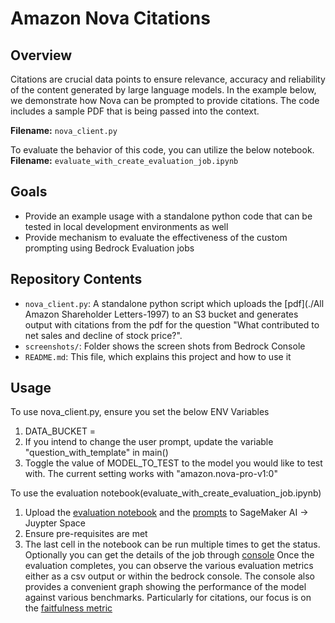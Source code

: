 # Amazon Nova Citations 

## Overview

Citations are crucial data points to ensure relevance, accuracy and reliability of the content generated by large language models.
In the example below, we demonstrate how Nova can be prompted to provide citations. The code includes a sample PDF that is being passed into the context.

**Filename:** `nova_client.py`

To evaluate the behavior of this code, you can utilize the below notebook.
**Filename:** `evaluate_with_create_evaluation_job.ipynb`


## Goals
- Provide an example usage with a standalone python code that can be tested in local development environments as well
- Provide mechanism to evaluate the effectiveness of the custom prompting using Bedrock Evaluation jobs

## Repository Contents
- `nova_client.py`: A standalone python script which uploads the [pdf](./All Amazon Shareholder Letters-1997) to an S3 bucket and generates output with citations from the pdf for the question "What contributed to net sales and decline of stock price?".
- `screenshots/`: Folder shows the screen shots from Bedrock Console
- `README.md`: This file, which explains this project and how to use it


## Usage
To use nova_client.py, ensure you set the below ENV Variables
1. DATA_BUCKET = <set it to the bucket where you would like to upload the PDF files>
2. If you intend to change the user prompt, update the variable "question_with_template" in main()
3. Toggle the value of MODEL_TO_TEST to the model you would like to test with. The current setting works with "amazon.nova-pro-v1:0"

To use the evaluation notebook(evaluate_with_create_evaluation_job.ipynb)
1. Upload the [evaluation notebook](evaluate_with_create_evaluation_job.ipynb) and the [prompts](eval_dataset.jsonl) to SageMaker AI -> Juypter Space
2. Ensure pre-requisites are met
3. The last cell in the notebook can be run multiple times to get the status. 
Optionally you can get the details of the job through [console](./screenshots/Bedrock-create-evaluation-job-console.png)
Once the evaluation completes, you can observe the various evaluation metrics either as a csv output or within the bedrock console.
The console also provides a convenient graph showing the performance of the model against various benchmarks.
Particularly for citations, our focus is on the [faitfulness metric](./screenshots/PromptResponseAndFaithFulnessEvidence.png)